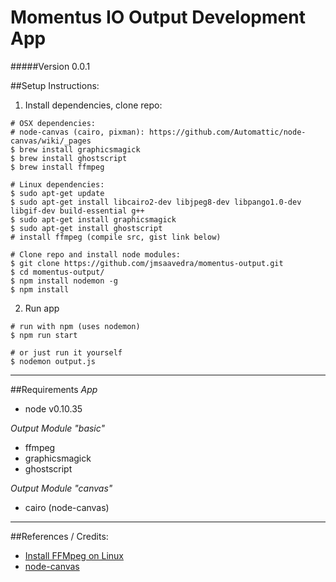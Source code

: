 Momentus IO Output Development App
================
#####Version 0.0.1

##Setup Instructions:
1. Install dependencies, clone repo:
  ```
  # OSX dependencies:
  # node-canvas (cairo, pixman): https://github.com/Automattic/node-canvas/wiki/_pages
  $ brew install graphicsmagick
  $ brew install ghostscript
  $ brew install ffmpeg

  # Linux dependencies:
  $ sudo apt-get update
  $ sudo apt-get install libcairo2-dev libjpeg8-dev libpango1.0-dev libgif-dev build-essential g++
  $ sudo apt-get install graphicsmagick
  $ sudo apt-get install ghostscript
  # install ffmpeg (compile src, gist link below)

  # Clone repo and install node modules:
  $ git clone https://github.com/jmsaavedra/momentus-output.git
  $ cd momentus-output/
  $ npm install nodemon -g
  $ npm install
  ```

2. Run app

  ```
  # run with npm (uses nodemon)
  $ npm run start

  # or just run it yourself
  $ nodemon output.js
  ```
___
##Requirements
_App_
* node v0.10.35

_Output Module "basic"_
* ffmpeg
* graphicsmagick
* ghostscript

_Output Module "canvas"_
* cairo (node-canvas)

___
##References / Credits:


* [Install FFMpeg on Linux](https://gist.github.com/jmsaavedra/62bbcd20d40bcddf27ac)
* [node-canvas](https://github.com/Automattic/node-canvas)
